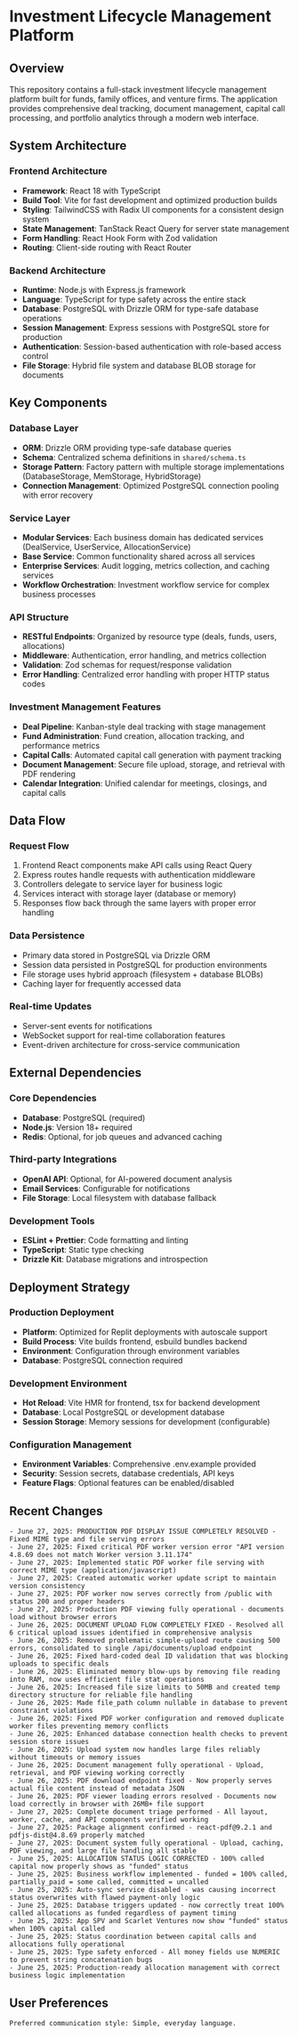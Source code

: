 # Investment Lifecycle Management Platform

## Overview

This repository contains a full-stack investment lifecycle management platform built for funds, family offices, and venture firms. The application provides comprehensive deal tracking, document management, capital call processing, and portfolio analytics through a modern web interface.

## System Architecture

### Frontend Architecture
- **Framework**: React 18 with TypeScript
- **Build Tool**: Vite for fast development and optimized production builds
- **Styling**: TailwindCSS with Radix UI components for a consistent design system
- **State Management**: TanStack React Query for server state management
- **Form Handling**: React Hook Form with Zod validation
- **Routing**: Client-side routing with React Router

### Backend Architecture
- **Runtime**: Node.js with Express.js framework
- **Language**: TypeScript for type safety across the entire stack
- **Database**: PostgreSQL with Drizzle ORM for type-safe database operations
- **Session Management**: Express sessions with PostgreSQL store for production
- **Authentication**: Session-based authentication with role-based access control
- **File Storage**: Hybrid file system and database BLOB storage for documents

## Key Components

### Database Layer
- **ORM**: Drizzle ORM providing type-safe database queries
- **Schema**: Centralized schema definitions in `shared/schema.ts`
- **Storage Pattern**: Factory pattern with multiple storage implementations (DatabaseStorage, MemStorage, HybridStorage)
- **Connection Management**: Optimized PostgreSQL connection pooling with error recovery

### Service Layer
- **Modular Services**: Each business domain has dedicated services (DealService, UserService, AllocationService)
- **Base Service**: Common functionality shared across all services
- **Enterprise Services**: Audit logging, metrics collection, and caching services
- **Workflow Orchestration**: Investment workflow service for complex business processes

### API Structure
- **RESTful Endpoints**: Organized by resource type (deals, funds, users, allocations)
- **Middleware**: Authentication, error handling, and metrics collection
- **Validation**: Zod schemas for request/response validation
- **Error Handling**: Centralized error handling with proper HTTP status codes

### Investment Management Features
- **Deal Pipeline**: Kanban-style deal tracking with stage management
- **Fund Administration**: Fund creation, allocation tracking, and performance metrics
- **Capital Calls**: Automated capital call generation with payment tracking
- **Document Management**: Secure file upload, storage, and retrieval with PDF rendering
- **Calendar Integration**: Unified calendar for meetings, closings, and capital calls

## Data Flow

### Request Flow
1. Frontend React components make API calls using React Query
2. Express routes handle requests with authentication middleware
3. Controllers delegate to service layer for business logic
4. Services interact with storage layer (database or memory)
5. Responses flow back through the same layers with proper error handling

### Data Persistence
- Primary data stored in PostgreSQL via Drizzle ORM
- Session data persisted in PostgreSQL for production environments
- File storage uses hybrid approach (filesystem + database BLOBs)
- Caching layer for frequently accessed data

### Real-time Updates
- Server-sent events for notifications
- WebSocket support for real-time collaboration features
- Event-driven architecture for cross-service communication

## External Dependencies

### Core Dependencies
- **Database**: PostgreSQL (required)
- **Node.js**: Version 18+ required
- **Redis**: Optional, for job queues and advanced caching

### Third-party Integrations
- **OpenAI API**: Optional, for AI-powered document analysis
- **Email Services**: Configurable for notifications
- **File Storage**: Local filesystem with database fallback

### Development Tools
- **ESLint + Prettier**: Code formatting and linting
- **TypeScript**: Static type checking
- **Drizzle Kit**: Database migrations and introspection

## Deployment Strategy

### Production Deployment
- **Platform**: Optimized for Replit deployments with autoscale support
- **Build Process**: Vite builds frontend, esbuild bundles backend
- **Environment**: Configuration through environment variables
- **Database**: PostgreSQL connection required

### Development Environment
- **Hot Reload**: Vite HMR for frontend, tsx for backend development
- **Database**: Local PostgreSQL or development database
- **Session Storage**: Memory sessions for development (configurable)

### Configuration Management
- **Environment Variables**: Comprehensive .env.example provided
- **Security**: Session secrets, database credentials, API keys
- **Feature Flags**: Optional features can be enabled/disabled

## Recent Changes
```
- June 27, 2025: PRODUCTION PDF DISPLAY ISSUE COMPLETELY RESOLVED - Fixed MIME type and file serving errors
- June 27, 2025: Fixed critical PDF worker version error "API version 4.8.69 does not match Worker version 3.11.174"
- June 27, 2025: Implemented static PDF worker file serving with correct MIME type (application/javascript)
- June 27, 2025: Created automatic worker update script to maintain version consistency
- June 27, 2025: PDF worker now serves correctly from /public with status 200 and proper headers
- June 27, 2025: Production PDF viewing fully operational - documents load without browser errors
- June 26, 2025: DOCUMENT UPLOAD FLOW COMPLETELY FIXED - Resolved all 6 critical upload issues identified in comprehensive analysis
- June 26, 2025: Removed problematic simple-upload route causing 500 errors, consolidated to single /api/documents/upload endpoint
- June 26, 2025: Fixed hard-coded deal ID validation that was blocking uploads to specific deals
- June 26, 2025: Eliminated memory blow-ups by removing file reading into RAM, now uses efficient file stat operations
- June 26, 2025: Increased file size limits to 50MB and created temp directory structure for reliable file handling
- June 26, 2025: Made file_path column nullable in database to prevent constraint violations
- June 26, 2025: Fixed PDF worker configuration and removed duplicate worker files preventing memory conflicts
- June 26, 2025: Enhanced database connection health checks to prevent session store issues
- June 26, 2025: Upload system now handles large files reliably without timeouts or memory issues
- June 26, 2025: Document management fully operational - Upload, retrieval, and PDF viewing working correctly
- June 26, 2025: PDF download endpoint fixed - Now properly serves actual file content instead of metadata JSON
- June 26, 2025: PDF viewer loading errors resolved - Documents now load correctly in browser with 26MB+ file support
- June 27, 2025: Complete document triage performed - All layout, worker, cache, and API components verified working
- June 27, 2025: Package alignment confirmed - react-pdf@9.2.1 and pdfjs-dist@4.8.69 properly matched
- June 27, 2025: Document system fully operational - Upload, caching, PDF viewing, and large file handling all stable
- June 25, 2025: ALLOCATION STATUS LOGIC CORRECTED - 100% called capital now properly shows as "funded" status
- June 25, 2025: Business workflow implemented - funded = 100% called, partially_paid = some called, committed = uncalled
- June 25, 2025: Auto-sync service disabled - was causing incorrect status overwrites with flawed payment-only logic
- June 25, 2025: Database triggers updated - now correctly treat 100% called allocations as funded regardless of payment timing
- June 25, 2025: App SPV and Scarlet Ventures now show "funded" status when 100% capital called
- June 25, 2025: Status coordination between capital calls and allocations fully operational
- June 25, 2025: Type safety enforced - All money fields use NUMERIC to prevent string concatenation bugs
- June 25, 2025: Production-ready allocation management with correct business logic implementation
```

## User Preferences
```
Preferred communication style: Simple, everyday language.
```
